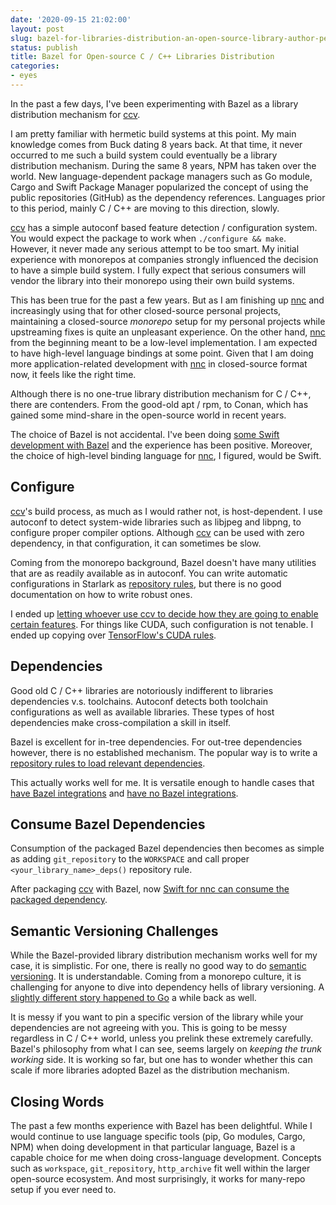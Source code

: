 ```yaml
---
date: '2020-09-15 21:02:00'
layout: post
slug: bazel-for-libraries-distribution-an-open-source-library-author-perspective
status: publish
title: Bazel for Open-source C / C++ Libraries Distribution
categories:
- eyes
---
```


In the past a few days, I've been experimenting with Bazel as a library distribution mechanism for [ccv](https://github.com/liuliu/ccv).

I am pretty familiar with hermetic build systems at this point. My main knowledge comes from Buck dating 8 years back. At that time, it never occurred to me such a build system could eventually be a library distribution mechanism. During the same 8 years, NPM has taken over the world. New language-dependent package managers such as Go module, Cargo and Swift Package Manager popularized the concept of using the public repositories (GitHub) as the dependency references. Languages prior to this period, mainly C / C++ are moving to this direction, slowly.

[ccv](https://github.com/liuliu/ccv) has a simple autoconf based feature detection / configuration system. You would expect the package to work when `./configure && make`. However, it never made any serious attempt to be too smart. My initial experience with monorepos at companies strongly influenced the decision to have a simple build system. I fully expect that serious consumers will vendor the library into their monorepo using their own build systems.

This has been true for the past a few years. But as I am finishing up [nnc](https://libnnc.org) and increasingly using that for other closed-source personal projects, maintaining a closed-source *monorepo* setup for my personal projects while upstreaming fixes is quite an unpleasant experience. On the other hand, [nnc](https://libnnc.org) from the beginning meant to be a low-level implementation. I am expected to have high-level language bindings at some point. Given that I am doing more application-related development with [nnc](https://libnnc.org) in closed-source format now, it feels like the right time.

Although there is no one-true library distribution mechanism for C / C++, there are contenders. From the good-old apt / rpm, to Conan, which has gained some mind-share in the open-source world in recent years.

The choice of Bazel is not accidental. I've been doing [some Swift development with Bazel](https://liuliu.me/eyes/migrating-ios-project-to-bazel-a-real-world-experience/) and the experience has been positive. Moreover, the choice of high-level binding language for [nnc](https://libnnc.org), I figured, would be Swift.

## Configure

[ccv](https://github.com/liuliu/ccv)'s build process, as much as I would rather not, is host-dependent. I use autoconf to detect system-wide libraries such as libjpeg and libpng, to configure proper compiler options. Although [ccv](https://github.com/liuliu/ccv) can be used with zero dependency, in that configuration, it can sometimes be slow.

Coming from the monorepo background, Bazel doesn't have many utilities that are as readily available as in autoconf. You can write automatic configurations in Starlark as [repository rules](https://docs.bazel.build/versions/master/skylark/repository_rules.html), but there is no good documentation on how to write robust ones.

I ended up [letting whoever use ccv to decide how they are going to enable certain features](https://github.com/liuliu/ccv/blob/unstable/WORKSPACE#L25). For things like CUDA, such configuration is not tenable. I ended up copying over [TensorFlow's CUDA rules](https://github.com/liuliu/rules_cuda).

## Dependencies

Good old C / C++ libraries are notoriously indifferent to libraries dependencies v.s. toolchains. Autoconf detects both toolchain configurations as well as available libraries. These types of host dependencies make cross-compilation a skill in itself.

Bazel is excellent for in-tree dependencies. For out-tree dependencies however, there is no established mechanism. The popular way is to write a [repository rules to load relevant dependencies](https://github.com/protocolbuffers/protobuf/blob/master/protobuf_deps.bzl#L5).

This actually works well for me. It is versatile enough to handle cases that [have Bazel integrations](https://github.com/liuliu/ccv/blob/unstable/config/ccv.bzl#L103) and [have no Bazel integrations](https://github.com/liuliu/dflat/blob/unstable/deps.bzl#L17).

## Consume Bazel Dependencies

Consumption of the packaged Bazel dependencies then becomes as simple as adding `git_repository` to the `WORKSPACE` and call proper `<your_library_name>_deps()` repository rule.

After packaging [ccv](https://libccv.org) with Bazel, now [Swift for nnc can consume the packaged dependency](https://github.com/liuliu/s4nnc/blob/main/WORKSPACE#L3).

## Semantic Versioning Challenges

While the Bazel-provided library distribution mechanism works well for my case, it is simplistic. For one, there is really no good way to do [semantic versioning](https://semver.org/). It is understandable. Coming from a monorepo culture, it is challenging for anyone to dive into dependency hells of library versioning. A [slightly different story happened to Go](https://donatstudios.com/Go-v2-Modules) a while back as well.

It is messy if you want to pin a specific version of the library while your dependencies are not agreeing with you. This is going to be messy regardless in C / C++ world, unless you prelink these extremely carefully. Bazel's philosophy from what I can see, seems largely on *keeping the trunk working* side. It is working so far, but one has to wonder whether this can scale if more libraries adopted Bazel as the distribution mechanism.

## Closing Words

The past a few months experience with Bazel has been delightful. While I would continue to use language specific tools (pip, Go modules, Cargo, NPM) when doing development in that particular language, Bazel is a capable choice for me when doing cross-language development. Concepts such as `workspace`, `git_repository`, `http_archive` fit well within the larger open-source ecosystem. And most surprisingly, it works for many-repo setup if you ever need to.
